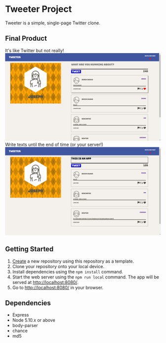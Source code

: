 # Tweeter Project

Tweeter is a simple, single-page Twitter clone.


## Final Product
It's like Twitter but not really!
!["Have you ever wanted shorter urls?  Well look no further!"](https://github.com/YoasterToaster/tweeter/blob/master/docs/Highlights.png)
Write texts until the end of time (or your server!)
!["Register your email!"](https://github.com/YoasterToaster/tweeter/blob/master/docs/Text.png)

## Getting Started

1. [Create](https://docs.github.com/en/repositories/creating-and-managing-repositories/creating-a-repository-from-a-template) a new repository using this repository as a template.
2. Clone your repository onto your local device.
3. Install dependencies using the `npm install` command.
3. Start the web server using the `npm run local` command. The app will be served at <http://localhost:8080/>.
4. Go to <http://localhost:8080/> in your browser.

## Dependencies

- Express
- Node 5.10.x or above
- body-parser
- chance
- md5
